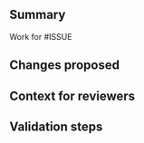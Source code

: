 ## Summary

Work for #ISSUE

## Changes proposed

<!-- What was added, updated, or removed in this PR. -->

## Context for reviewers

<!-- Technical or background context, more in-depth details of the implementation, and anything else you'd like reviewers to know about that will help them understand the changes in the PR. -->

## Validation steps

<!-- Manual testing instructions, as well as any helpful references (screenshots, GIF demos, code examples or output). -->
